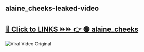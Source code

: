 
 ## alaine_cheeks-leaked-video 

# <h2><a href="https://clipsfans.com/alaine_cheeks&ref=git">🔗 Click to LINKS ⏩⏩ 👉 🟢 alaine_cheeks </a></h2>

<a href="https://clipsfans.com/alaine_cheeks&ref=git" rel="nofollow" data-target="animated-image.originalLink"><img src="https://i.ibb.co.com/xMMVF88/686577567.gif" alt="Viral Video Original" style="max-width: 100%; display: inline-block;" data-target="animated-image.originalImage"></a>
